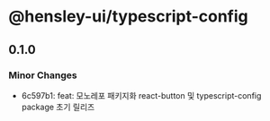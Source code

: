 # @hensley-ui/typescript-config

## 0.1.0

### Minor Changes

- 6c597b1: feat: 모노레포 패키지화 react-button 및 typescript-config package 초기 릴리즈
